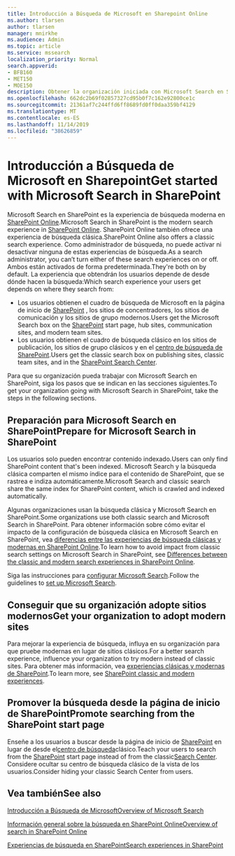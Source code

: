 ```yaml
---
title: Introducción a Búsqueda de Microsoft en Sharepoint Online
ms.author: tlarsen
author: tlarsen
manager: mnirkhe
ms.audience: Admin
ms.topic: article
ms.service: mssearch
localization_priority: Normal
search.appverid:
- BFB160
- MET150
- MOE150
description: Obtener la organización iniciada con Microsoft Search en SharePoint Online
ms.openlocfilehash: 662dc2b69f02857327cd95b0f7c162e92800ce1c
ms.sourcegitcommit: 21361af7c244ffd6ff8689fd0ff0daa359bf4129
ms.translationtype: MT
ms.contentlocale: es-ES
ms.lasthandoff: 11/14/2019
ms.locfileid: "38626859"
---
```

# <a name="get-started-with-microsoft-search-in-sharepoint"></a><span data-ttu-id="9508e-103">Introducción a Búsqueda de Microsoft en Sharepoint</span><span class="sxs-lookup"><span data-stu-id="9508e-103">Get started with Microsoft Search in SharePoint</span></span>

<span data-ttu-id="9508e-104">Microsoft Search en SharePoint es la experiencia de búsqueda moderna en [SharePoint Online](https://products.office.com/sharepoint/collaboration).</span><span class="sxs-lookup"><span data-stu-id="9508e-104">Microsoft Search in SharePoint is the modern search experience in [SharePoint Online](https://products.office.com/sharepoint/collaboration).</span></span> <span data-ttu-id="9508e-105">SharePoint Online también ofrece una experiencia de búsqueda clásica.</span><span class="sxs-lookup"><span data-stu-id="9508e-105">SharePoint Online also offers a classic search experience.</span></span> <span data-ttu-id="9508e-106">Como administrador de búsqueda, no puede activar ni desactivar ninguna de estas experiencias de búsqueda.</span><span class="sxs-lookup"><span data-stu-id="9508e-106">As a search administrator, you can’t turn either of these search experiences on or off.</span></span> <span data-ttu-id="9508e-107">Ambos están activados de forma predeterminada.</span><span class="sxs-lookup"><span data-stu-id="9508e-107">They're both on by default.</span></span> <span data-ttu-id="9508e-108">La experiencia que obtendrán los usuarios depende de desde dónde hacen la búsqueda:</span><span class="sxs-lookup"><span data-stu-id="9508e-108">Which search experience your users get depends on where they search from:</span></span>

- <span data-ttu-id="9508e-109">Los usuarios obtienen el cuadro de búsqueda de Microsoft en la página de inicio de [SharePoint](http://sharepoint.com/) , los sitios de concentradores, los sitios de comunicación y los sitios de grupo modernos.</span><span class="sxs-lookup"><span data-stu-id="9508e-109">Users get the Microsoft Search box on the [SharePoint](http://sharepoint.com/) start page, hub sites, communication sites, and modern team sites.</span></span>
- <span data-ttu-id="9508e-110">Los usuarios obtienen el cuadro de búsqueda clásico en los sitios de publicación, los sitios de grupo clásicos y en el [centro de búsqueda de SharePoint](https://docs.microsoft.com/sharepoint/manage-search-center).</span><span class="sxs-lookup"><span data-stu-id="9508e-110">Users get the classic search box on publishing sites, classic team sites, and in the [SharePoint Search Center](https://docs.microsoft.com/sharepoint/manage-search-center).</span></span>

<span data-ttu-id="9508e-111">Para que su organización pueda trabajar con Microsoft Search en SharePoint, siga los pasos que se indican en las secciones siguientes.</span><span class="sxs-lookup"><span data-stu-id="9508e-111">To get your organization going with Microsoft Search in SharePoint, take the steps in the following sections.</span></span>

## <a name="prepare-for-microsoft-search-in-sharepoint"></a><span data-ttu-id="9508e-112">Preparación para Microsoft Search en SharePoint</span><span class="sxs-lookup"><span data-stu-id="9508e-112">Prepare for Microsoft Search in SharePoint</span></span>

<span data-ttu-id="9508e-113">Los usuarios solo pueden encontrar contenido indexado.</span><span class="sxs-lookup"><span data-stu-id="9508e-113">Users can only find SharePoint content that's been indexed.</span></span> <span data-ttu-id="9508e-114">Microsoft Search y la búsqueda clásica comparten el mismo índice para el contenido de SharePoint, que se rastrea e indiza automáticamente.</span><span class="sxs-lookup"><span data-stu-id="9508e-114">Microsoft Search and classic search share the same index for SharePoint content, which is crawled and indexed automatically.</span></span> 

<span data-ttu-id="9508e-115">Algunas organizaciones usan la búsqueda clásica y Microsoft Search en SharePoint.</span><span class="sxs-lookup"><span data-stu-id="9508e-115">Some organizations use both classic search and Microsoft Search in SharePoint.</span></span> <span data-ttu-id="9508e-116">Para obtener información sobre cómo evitar el impacto de la configuración de búsqueda clásica en Microsoft Search en SharePoint, vea [diferencias entre las experiencias de búsqueda clásicas y modernas en SharePoint Online](https://docs.microsoft.com/sharepoint/differences-classic-modern-search).</span><span class="sxs-lookup"><span data-stu-id="9508e-116">To learn how to avoid impact from classic search settings on Microsoft Search in SharePoint, see [Differences between the classic and modern search experiences in SharePoint Online](https://docs.microsoft.com/sharepoint/differences-classic-modern-search).</span></span>

<span data-ttu-id="9508e-117">Siga las instrucciones para [configurar Microsoft Search](set-up-microsoft-search.md).</span><span class="sxs-lookup"><span data-stu-id="9508e-117">Follow the guidelines to [set up Microsoft Search](set-up-microsoft-search.md).</span></span>


## <a name="get-your-organization-to-adopt-modern-sites"></a><span data-ttu-id="9508e-118">Conseguir que su organización adopte sitios modernos</span><span class="sxs-lookup"><span data-stu-id="9508e-118">Get your organization to adopt modern sites</span></span>

<span data-ttu-id="9508e-119">Para mejorar la experiencia de búsqueda, influya en su organización para que pruebe modernas en lugar de sitios clásicos.</span><span class="sxs-lookup"><span data-stu-id="9508e-119">For a better search experience, influence your organization to try modern instead of classic sites.</span></span> <span data-ttu-id="9508e-120">Para obtener más información, vea [experiencias clásicas y modernas de SharePoint](https://support.office.com/article/SharePoint-classic-and-modern-experiences-5725c103-505d-4a6e-9350-300d3ec7d73f).</span><span class="sxs-lookup"><span data-stu-id="9508e-120">To learn more, see [SharePoint classic and modern experiences](https://support.office.com/article/SharePoint-classic-and-modern-experiences-5725c103-505d-4a6e-9350-300d3ec7d73f).</span></span>

## <a name="promote-searching-from-the-sharepoint-start-page"></a><span data-ttu-id="9508e-121">Promover la búsqueda desde la página de inicio de SharePoint</span><span class="sxs-lookup"><span data-stu-id="9508e-121">Promote searching from the SharePoint start page</span></span>

<span data-ttu-id="9508e-122">Enseñe a los usuarios a buscar desde la página de inicio de [SharePoint](http://sharepoint.com/) en lugar de desde el[centro de búsqueda](https://docs.microsoft.com/sharepoint/manage-search-center)clásico.</span><span class="sxs-lookup"><span data-stu-id="9508e-122">Teach your users to search from the [SharePoint](http://sharepoint.com/) start page instead of from the classic[Search Center](https://docs.microsoft.com/sharepoint/manage-search-center).</span></span> <span data-ttu-id="9508e-123">Considere ocultar su centro de búsqueda clásico de la vista de los usuarios.</span><span class="sxs-lookup"><span data-stu-id="9508e-123">Consider hiding your classic Search Center from users.</span></span>

## <a name="see-also"></a><span data-ttu-id="9508e-124">Vea también</span><span class="sxs-lookup"><span data-stu-id="9508e-124">See also</span></span>
[<span data-ttu-id="9508e-125">Introducción a Búsqueda de Microsoft</span><span class="sxs-lookup"><span data-stu-id="9508e-125">Overview of Microsoft Search</span></span>](overview-microsoft-search.md)

[<span data-ttu-id="9508e-126">Información general sobre la búsqueda en SharePoint Online</span><span class="sxs-lookup"><span data-stu-id="9508e-126">Overview of search in SharePoint Online</span></span>](https://docs.microsoft.com/sharepoint/overview-of-search)

[<span data-ttu-id="9508e-127">Experiencias de búsqueda en SharePoint</span><span class="sxs-lookup"><span data-stu-id="9508e-127">Search experiences in SharePoint</span></span>](https://docs.microsoft.com/sharepoint/get-started-with-modern-search-experience)